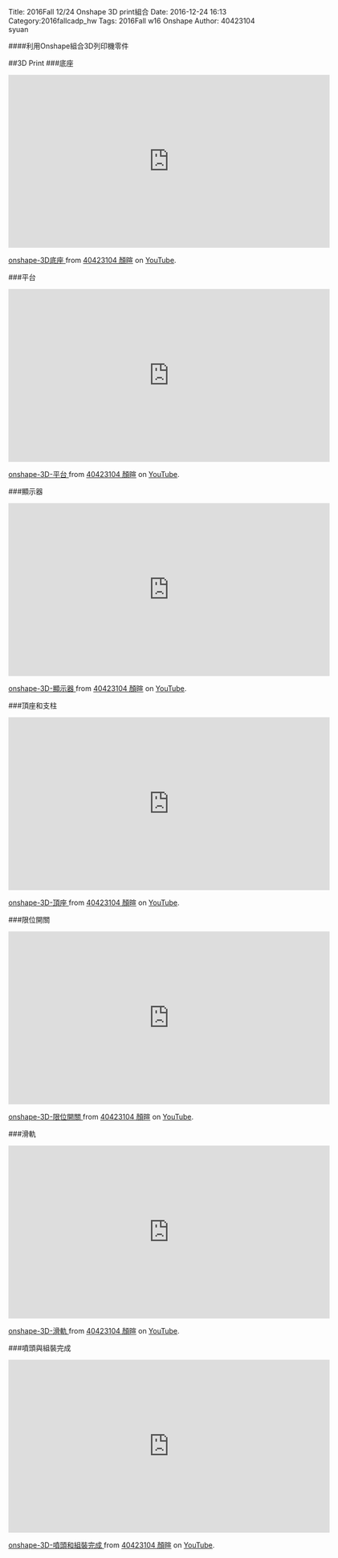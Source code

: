 Title: 2016Fall 12/24 Onshape 3D print組合
Date: 2016-12-24 16:13
Category:2016fallcadp_hw
Tags: 2016Fall w16 Onshape 
Author: 40423104 syuan

####利用Onshape組合3D列印機零件
<!-- PELICAN_END_SUMMARY -->
##3D Print
###底座
<iframe width="640" height="344" src="https://www.youtube.com/embed/6aP1ceoN1ZE" frameborder="0" allowfullscreen></iframe>
<p><a href="https://www.youtube.com/watch?v=6aP1ceoN1ZE">onshape-3D底座 </a> from <a href="https://www.youtube.com/channel/UCNGRmPgOMhGJmZw_ygnC5UA">40423104 顏暄</a> on <a href="https://www.youtube.com/?gl=TW&hl=zh-tw">YouTube</a>.</p>

###平台

<iframe width="640" height="344" src="https://www.youtube.com/embed/1vXffF8cI2E" frameborder="0" allowfullscreen></iframe>
<p><a href="https://www.youtube.com/embed/1vXffF8cI2E">onshape-3D-平台  </a> from <a href="https://www.youtube.com/channel/UCNGRmPgOMhGJmZw_ygnC5UA">40423104 顏暄</a> on <a href="https://www.youtube.com/?gl=TW&hl=zh-tw">YouTube</a>.</p>

###顯示器

<iframe width="640" height="344" src="https://www.youtube.com/embed/8mS39_7zI1g" frameborder="0" allowfullscreen></iframe>
<p><a href="https://www.youtube.com/watch?v=8mS39_7zI1g">onshape-3D-顯示器  </a> from <a href="https://www.youtube.com/channel/UCNGRmPgOMhGJmZw_ygnC5UA">40423104 顏暄</a> on <a href="https://www.youtube.com/?gl=TW&hl=zh-tw">YouTube</a>.</p>


###頂座和支柱
<iframe width="640" height="344" src="https://www.youtube.com/embed/THpXT6bqW4s" frameborder="0" allowfullscreen></iframe>
<p><a href="https://www.youtube.com/watch?v=THpXT6bqW4s">onshape-3D-頂座 </a> from <a href="https://www.youtube.com/channel/UCNGRmPgOMhGJmZw_ygnC5UA">40423104 顏暄</a> on <a href="https://www.youtube.com/?gl=TW&hl=zh-tw">YouTube</a>.</p>

###限位開關

<iframe width="640" height="344" src="https://www.youtube.com/embed/C7dUccjUFgY" frameborder="0" allowfullscreen></iframe>
<p><a href="https://www.youtube.com/embed/C7dUccjUFgY">onshape-3D-限位開關  </a> from <a href="https://www.youtube.com/channel/UCNGRmPgOMhGJmZw_ygnC5UA">40423104 顏暄</a> on <a href="https://www.youtube.com/?gl=TW&hl=zh-tw">YouTube</a>.</p>

###滑軌

<iframe width="640" height="344" src="https://www.youtube.com/embed/Crp2wB63ImE" frameborder="0" allowfullscreen></iframe>
<p><a href="https://www.youtube.com/embed/Crp2wB63ImE">onshape-3D-滑軌  </a> from <a href="https://www.youtube.com/channel/UCNGRmPgOMhGJmZw_ygnC5UA">40423104 顏暄</a> on <a href="https://www.youtube.com/?gl=TW&hl=zh-tw">YouTube</a>.</p>


###噴頭與組裝完成

<iframe width="640" height="344" src="https://www.youtube.com/embed/gHQXEYqkCuY" frameborder="0" allowfullscreen></iframe>
<p><a href="https://www.youtube.com/embed/gHQXEYqkCuY">onshape-3D-噴頭和組裝完成  </a> from <a href="https://www.youtube.com/channel/UCNGRmPgOMhGJmZw_ygnC5UA">40423104 顏暄</a> on <a href="https://www.youtube.com/?gl=TW&hl=zh-tw">YouTube</a>.</p>